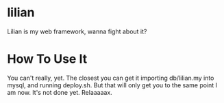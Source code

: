 lilian
======

Lilian is my web framework, wanna fight about it?

How To Use It
======

You can't really, yet.  The closest you can get it importing db/lilian.my into mysql, and running deploy.sh.  But that will only get you to the same point I am now.  It's not done yet.  Relaaaaax.
